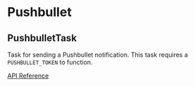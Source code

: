 # Pushbullet

## PushbulletTask <Badge text="task"/>

Task for sending a Pushbullet notification. This task requires a `PUSHBULLET_TOKEN` to function.

[API Reference](/api/latest/tasks/notifications.html#pushbullettask)
